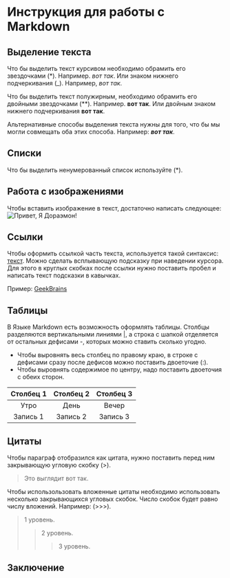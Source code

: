 # Инструкция для работы с Markdown

 ## Выделение текста
Что бы выделить текст курсивом необходимо обрамить его звездочками (*). Например. *вот так*. Или знаком нижнего подчеркивания (_). Например, _вот так_.

Что бы выделить текст полужирным, необходимо обрамить его двойными звездочками (**). Например. **вот так**. Или двойным знаком нижнего подчеркивания __вот так__.

Альтернативные способы выделения текста нужны для того, что бы мы могли совмещать оба этих способа. Например: __*вот так*__.

 ## Списки
Что бы выделить ненумерованный список используйте (*).
 ## Работа с изображениями
Чтобы вставить изображение в текст, достаточно написать следующее:
![Привет, Я Дораэмон!](Doraemon.jpg "Привет, Я Дораэмон!")

 ## Ссылки
Чтобы оформить ссылкой часть текста, используется такой синтаксис: [текст](ссылка). Можно сделать всплывающую подсказку при наведении курсора. Для этого в круглых скобках после ссылки нужно поставить пробел и написать текст подсказки в кавычках. 

Пример: [GeekBrains](https://gb.ru/ "Главная страница")

 ## Таблицы
 В Языке Markdown есть возможность оформлять таблицы. Столбцы разделяются вертикальными линиями |, а строка с шапкой отделяется от остальных дефисами -, которых можно ставить сколько угодно. 
* Чтобы выровнять весь столбец по правому краю, в строке с дефисами сразу после дефисов можно поставить двоеточие (:). 
* Чтобы выровнять содержимое по центру, надо поставить двоеточия с обеих сторон.

|Столбец 1|Столбец 2|Столбец 3|
|:-:|:--------:|:---:|
|Утро|День|Вечер
|Запись 1|Запись 2|Запись 3|

 ## Цитаты
Чтобы параграф отобразился как цитата, нужно поставить перед ним закрывающую угловую скобку (>).
> Это выглядит вот так.

Чтобы использользовать вложенные цитаты необходимо использовать несколько закрывающихся угловых скобок. Число скобок будет равно числу вложений. Например: (>>>).
>1 уровень. 
>>2 уровень.
>>>3 уровень.

 ## Заключение                                      
